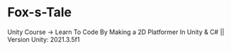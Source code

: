 # Fox-s-Tale
Unity Course -> Learn To Code By Making a 2D Platformer In Unity &amp; C# || Version Unity: 2021.3.5f1
